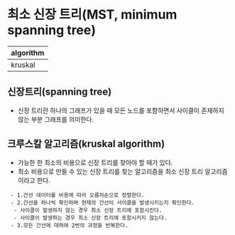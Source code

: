 # 최소 신장 트리(MST, minimum spanning tree)

|algorithm|
|---|
|kruskal|

## 신장트리(spanning tree)
- 신장 트리란 하나의 그래프가 있을 때 모든 노드를 포함하면서 사이클이 존재하지 않는 부분 그래프를 의미한다.

## 크루스칼 알고리즘(kruskal algorithm)
- 가능한 한 최소의 비용으로 신장 트리를 찾아야 할 때가 있다.
- 최소 비용으로 만들 수 있는 신장 트리를 찾는 알고리즘을 최소 신장 트리 알고리즘이라고 한다.

~~~
 - 1.간선 데이터를 비용에 따라 오름차순으로 정렬한다.
 - 2.간선을 하나씩 확인하며 현재의 간선이 사이클을 발생시키는지 확인한다.
  - 사이클이 발생하지 않는 경우 최소 신장 트리에 포함시킨다.
  - 사이클이 발생하는 경우 최소 신장 트리에 포함시키지 않는다.
 - 3.모든 간선에 대하여 2번의 과정을 반복한다.
~~~
